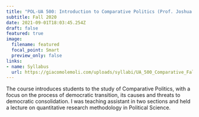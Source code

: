 ```yaml
---
title: "POL-UA 500: Introduction to Comparative Politics (Prof. Joshua Tucker)"
subtitle: Fall 2020
date: 2021-09-01T18:03:45.254Z
draft: false
featured: true
image:
  filename: featured
  focal_point: Smart
  preview_only: false
links:
- name: Syllabus
  url: https://giacomolemoli.com/uploads/syllabi/UA_500_Comparative_Fall_2020_Syllabus_08_29.pdf
---
```

The course introduces students to the study of Comparative Politics, with a focus on the process of democratic transition, its causes and threats to democratic consolidation. I was teaching assistant in two sections and held a lecture on quantitative research methodology in Political Science.

